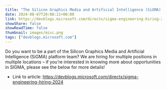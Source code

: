 ```yaml
---
title: "The Silicon Graphics Media and Artificial Intelligence (SiGMA) team is hiring!"
date: 2024-08-07T20:08:21+00:00
link: https://devblogs.microsoft.com/directx/sigma-engineering-hiring-2024
showShare: false
showReadTime: false
thumbnail: images/misc.png
tags: ["devblogs.microsoft.com"]
---
```

Do you want to be a part of the Silicon Graphics Media and Artificial Intelligence (SiGMA) platform team? We are hiring for multiple positions in multiple locations – if you’re interested in knowing more about opportunities in SIGMA, please see the below for more details!

- Link to article: https://devblogs.microsoft.com/directx/sigma-engineering-hiring-2024
